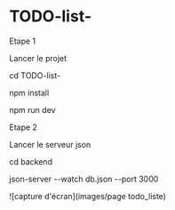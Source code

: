 # TODO-list-

Etape 1 

Lancer le projet 

cd TODO-list-

npm install

npm run dev


Etape 2 

Lancer le serveur json 

cd backend 

json-server --watch db.json --port 3000


![capture d'écran](images/page todo_liste)
